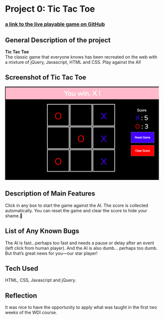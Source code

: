 
# Project 0: Tic Tac Toe

### [a link to the live playable game on GitHub](https://mikamcc.github.io/tic-tac-toe/)
## General Description of the project
  **Tic Tac Toe**<br>
  The classic game that everyone knows has been recreated on the web with a mixture of jQuery, Javascript, HTML and CSS. Play against the   AI!
## Screenshot of Tic Tac Toe

![screenshot of game](img/game-screenshot.png?raw=true "Screenshot")

## Description of Main Features
  Click in any box to start the game against the AI. The score is collected automatically. You can reset the game and clear the score to     hide your shame.:see_no_evil:
## List of Any Known Bugs
  The AI is fast…perhaps too fast and needs a pause or delay after an event (left click from human player). And the AI is also dumb…         perhaps too dumb. But that’s great news for you—our star player!


## Tech Used
  HTML, CSS, Javascript and jQuery.

## Reflection
  It was nice to have the opportunity to apply what was taught in the first two weeks of the WDI course.
